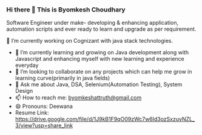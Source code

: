 ### Hi there 👋 This is Byomkesh Choudhary
Software Engineer under make- developing & enhancing application, automation scripts and ever ready to learn and upgrade as per requirement.

 🔭 I’m currently working on Cognizant with java stack technologies.
- 🌱 I’m currently learning and growing on Java development along with Javascript and enhancing myself with new learning and experience everyday
- 👯 I’m looking to collaborate on any projects which can help me grow in learning curve(primarily in java fields)
- 💬 Ask me about Java, DSA, Selenium(Automation Testing), System Design
- 📫 How to reach me: byomkeshattruth@gmail.com
- 😄 Pronouns: Deewana
- Resume Link: https://drive.google.com/file/d/1J9kB1F9qO09zWc7w6ld3ozSxzuvNZL_3/view?usp=share_link
<!--
**Byomkesh19/Byomkesh19** is a ✨ _special_ ✨ repository because its `README.md` (this file) appears on your GitHub profile.

Here are some ideas to get you started:

- 🔭 I’m currently working on Cognizant with java stack technologies
- 🌱 I’m currently learning on Full Stack Java development along with Javascript and enhancing myself with new learning and experience everyday
- 👯 I’m looking to collaborate on any projects which can help me grow in learning curve(primarily in java fields)
- 🤔 I’m looking out for SDE roles
- 💬 Ask me about Java, DSA, System Design
- 📫 How to reach me: byomkeshattruth@gmail.com
- 😄 Pronouns: Deewana
-->
